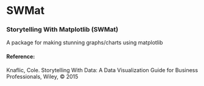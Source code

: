 # SWMat
### Storytelling With Matplotlib (SWMat)
A package for making stunning graphs/charts using matplotlib


#### Reference:
Knaflic, Cole. Storytelling With Data: A Data Visualization Guide for Business Professionals, Wiley, © 2015
